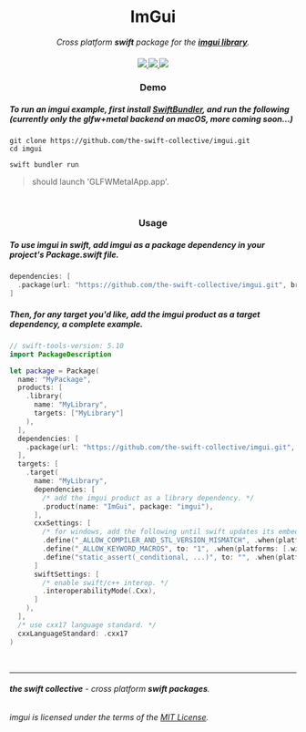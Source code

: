 <!-- markdownlint-configure-file {
  "MD013": {
    "code_blocks": false,
    "tables": false
  },
  "MD033": false,
  "MD041": false
} -->

<div align="center">

<h1 align="center">
    ImGui
</h1>

<p align="center">
  <i align="center">Cross platform <b>swift</b> package for the <a href="https://github.com/ocornut/imgui"><b>imgui library</b></a>.</i>
</p>

</div>

<h4 align="center">
  <a href="https://github.com/the-swift-collective/imgui/actions/workflows/swift-ubuntu.yml">
    <img src="https://img.shields.io/github/actions/workflow/status/the-swift-collective/imgui/swift-ubuntu.yml?style=flat-square&label=ubuntu%20&labelColor=E95420&logoColor=FFFFFF&logo=ubuntu">
  </a>
  <a href="https://github.com/the-swift-collective/imgui/actions/workflows/swift-macos.yml">
    <img src="https://img.shields.io/github/actions/workflow/status/the-swift-collective/imgui/swift-macos.yml?style=flat-square&label=macOS&labelColor=000000&logo=apple">
  </a>
  <a href="https://github.com/the-swift-collective/imgui/actions/workflows/swift-windows.yml">
    <img src="https://img.shields.io/github/actions/workflow/status/the-swift-collective/imgui/swift-windows.yml?style=flat-square&label=windows&labelColor=357EC7&logo=gitforwindows">
  </a>
</h4>

<div align="center">

### Demo

</div>


##### To run an imgui example, first install [SwiftBundler](https://swiftbundler.dev/documentation/swiftbundler/installation), and run the following (currently only the **glfw+metal** backend on **macOS**, more coming soon...)
```pwsh
git clone https://github.com/the-swift-collective/imgui.git
cd imgui

swift bundler run
```
> should launch 'GLFWMetalApp.app'.

<br/>

<div align="center">

### Usage

</div>

##### To use imgui in swift, add imgui as a package dependency in your project's Package.swift file.
```swift
dependencies: [
  .package(url: "https://github.com/the-swift-collective/imgui.git", branch: "main"),
]
```


##### Then, for any target you'd like, add the imgui product as a target dependency, a complete example.
```swift
// swift-tools-version: 5.10
import PackageDescription

let package = Package(
  name: "MyPackage",
  products: [
    .library(
      name: "MyLibrary",
      targets: ["MyLibrary"]
    ),
  ],
  dependencies: [
    .package(url: "https://github.com/the-swift-collective/imgui.git", branch: "main")
  ],
  targets: [
    .target(
      name: "MyLibrary",
      dependencies: [
        /* add the imgui product as a library dependency. */
        .product(name: "ImGui", package: "imgui"),
      ],
      cxxSettings: [
        /* for windows, add the following until swift updates its embedded clang. */
        .define("_ALLOW_COMPILER_AND_STL_VERSION_MISMATCH", .when(platforms: [.windows])),
        .define("_ALLOW_KEYWORD_MACROS", to: "1", .when(platforms: [.windows])),
        .define("static_assert(_conditional, ...)", to: "", .when(platforms: [.windows])),
      ]
      swiftSettings: [
        /* enable swift/c++ interop. */
        .interoperabilityMode(.Cxx),
      ]
    ),
  ],
  /* use cxx17 language standard. */
  cxxLanguageStandard: .cxx17
)
```

<br>

<hr/>

###### ***the swift collective** - cross platform **swift packages**.*
###### imgui is licensed under the terms of the [MIT License](https://github.com/ocornut/imgui/blob/master/LICENSE.txt).
